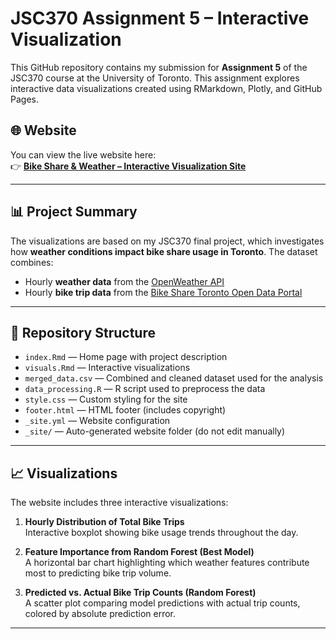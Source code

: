 # JSC370 Assignment 5 – Interactive Visualization

This GitHub repository contains my submission for **Assignment 5** of the JSC370 course at the University of Toronto. This assignment explores interactive data visualizations created using RMarkdown, Plotly, and GitHub Pages.

## 🌐 Website

You can view the live website here:  
👉 **[Bike Share & Weather – Interactive Visualization Site](https://christoffertan.github.io/jsc370-a5/)**

---

## 📊 Project Summary

The visualizations are based on my JSC370 final project, which investigates how **weather conditions impact bike share usage in Toronto**. The dataset combines:

- Hourly **weather data** from the [OpenWeather API](https://openweathermap.org/)
- Hourly **bike trip data** from the [Bike Share Toronto Open Data Portal](https://open.toronto.ca/dataset/bike-share-toronto-ridership-data/)

---

## 📁 Repository Structure

- `index.Rmd` — Home page with project description  
- `visuals.Rmd` — Interactive visualizations  
- `merged_data.csv` — Combined and cleaned dataset used for the analysis  
- `data_processing.R` — R script used to preprocess the data  
- `style.css` — Custom styling for the site  
- `footer.html` — HTML footer (includes copyright)
- `_site.yml` — Website configuration  
- `_site/` — Auto-generated website folder (do not edit manually)

---

## 📈 Visualizations

The website includes three interactive visualizations:

1. **Hourly Distribution of Total Bike Trips**  
   Interactive boxplot showing bike usage trends throughout the day.

2. **Feature Importance from Random Forest (Best Model)**  
   A horizontal bar chart highlighting which weather features contribute most to predicting bike trip volume.

3. **Predicted vs. Actual Bike Trip Counts (Random Forest)**  
   A scatter plot comparing model predictions with actual trip counts, colored by absolute prediction error.

---

